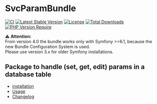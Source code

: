 # SvcParamBundle

[![CI](https://github.com/Sven-Ve/svc-param-bundle/actions/workflows/php.yml/badge.svg)](https://github.com/Sven-Ve/svc-param-bundle/actions/workflows/php.yml)
[![Latest Stable Version](https://poser.pugx.org/svc/param-bundle/v)](https://packagist.org/packages/svc/param-bundle)
[![License](https://poser.pugx.org/svc/param-bundle/license)](https://packagist.org/packages/svc/param-bundle)
[![Total Downloads](https://poser.pugx.org/svc/param-bundle/downloads)](https://packagist.org/packages/svc/param-bundle)
[![PHP Version Require](http://poser.pugx.org/svc/param-bundle/require/php)](https://packagist.org/packages/svc/param-bundle)

:warning: **Attention:** <br/>
From version 4.0 the bundle works only with Symfony >=6.1, because the new Bundle Configuration System is used.<br/>
Please use version 3.x for older Symfony installations.<br/>

## Package to handle (set, get, edit) params in a database table

* [installation](docs/installation.md)
* [Usage](docs/usage.md)
* [Changelog](CHANGELOG.md)

